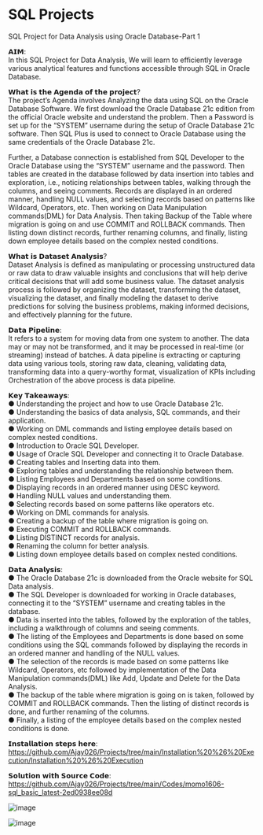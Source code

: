 # SQL Projects

SQL Project for Data Analysis using Oracle Database-Part 1

𝗔𝗜𝗠:  
In this SQL Project for Data Analysis, We will learn to efficiently leverage various analytical features and functions accessible through SQL in Oracle Database.

𝗪𝗵𝗮𝘁 𝗶𝘀 𝘁𝗵𝗲 𝗔𝗴𝗲𝗻𝗱𝗮 𝗼𝗳 𝘁𝗵𝗲 𝗽𝗿𝗼𝗷𝗲𝗰𝘁?  
The project’s Agenda involves Analyzing the data using SQL on the Oracle Database Software. We first download the Oracle Database 21c edition from the official Oracle website and understand the problem. Then a Password is set up for the “SYSTEM” username during the setup of Oracle Database 21c software. Then SQL Plus is used to connect to Oracle Database using the same credentials of the Oracle Database 21c. 

Further, a Database connection is established from SQL Developer to the Oracle Database using the “SYSTEM” username and the password. Then tables are created in the database followed by data insertion into tables and exploration, i.e., noticing relationships between tables, walking through the columns, and seeing comments. Records are displayed in an ordered manner, handling NULL values, and selecting records based on patterns like Wildcard, Operators, etc. Then working on Data Manipulation commands(DML) for Data Analysis. Then taking Backup of the Table where migration is going on and use COMMIT and ROLLBACK commands. Then listing down distinct records, further renaming columns, and finally, listing down employee details based on the complex nested conditions.

𝗪𝗵𝗮𝘁 𝗶𝘀 𝗗𝗮𝘁𝗮𝘀𝗲𝘁 𝗔𝗻𝗮𝗹𝘆𝘀𝗶𝘀?  
Dataset Analysis is defined as manipulating or processing unstructured data or raw data to draw valuable insights and conclusions that will help derive critical decisions that will add some business value. The dataset analysis process is followed by organizing the dataset, transforming the dataset, visualizing the dataset, and finally modeling the dataset to derive predictions for solving the business problems, making informed decisions, and effectively planning for the future.

𝗗𝗮𝘁𝗮 𝗣𝗶𝗽𝗲𝗹𝗶𝗻𝗲:  
It refers to a system for moving data from one system to another. The data may or may not be transformed, and it may be processed in real-time (or streaming) instead of batches. A data pipeline is extracting or capturing data using various tools, storing raw data, cleaning, validating data, transforming data into a query-worthy format, visualization of KPIs including Orchestration of the above process is data pipeline.

𝗞𝗲𝘆 𝗧𝗮𝗸𝗲𝗮𝘄𝗮𝘆𝘀:  
● Understanding the project and how to use Oracle Database 21c.                                                                                                       
● Understanding the basics of data analysis, SQL commands, and their application.  
● Working on DML commands and listing employee details based on complex nested conditions.  
● Introduction to Oracle SQL Developer.  
● Usage of Oracle SQL Developer and connecting it to Oracle Database.  
● Creating tables and Inserting data into them.  
● Exploring tables and understanding the relationship between them.  
● Listing Employees and Departments based on some conditions.  
● Displaying records in an ordered manner using DESC keyword.  
● Handling NULL values and understanding them.  
● Selecting records based on some patterns like operators etc.  
● Working on DML commands for analysis.  
● Creating a backup of the table where migration is going on.  
● Executing COMMIT and ROLLBACK commands.  
● Listing DISTINCT records for analysis.  
● Renaming the column for better analysis.  
● Listing down employee details based on complex nested conditions.  

𝗗𝗮𝘁𝗮 𝗔𝗻𝗮𝗹𝘆𝘀𝗶𝘀:  
● The Oracle Database 21c is downloaded from the Oracle website for SQL Data analysis.  
● The SQL Developer is downloaded for working in Oracle databases, connecting it to the “SYSTEM” username and creating tables in the database.  
● Data is inserted into the tables, followed by the exploration of the tables, including a walkthrough of columns and seeing comments.  
● The listing of the Employees and Departments is done based on some conditions using the SQL commands followed by displaying the records in an ordered manner and handling of the NULL values.  
● The selection of the records is made based on some patterns like Wildcard, Operators, etc followed by implementation of the Data Manipulation commands(DML) like Add, Update and Delete for the Data Analysis.  
● The backup of the table where migration is going on is taken, followed by COMMIT and ROLLBACK commands. Then the listing of distinct records is done, and further renaming of the columns.  
● Finally, a listing of the employee details based on the complex nested conditions is done.  

𝗜𝗻𝘀𝘁𝗮𝗹𝗹𝗮𝘁𝗶𝗼𝗻 𝘀𝘁𝗲𝗽𝘀 𝗵𝗲𝗿𝗲:  
https://github.com/Ajay026/Projects/tree/main/Installation%20%26%20Execution/Installation%20%26%20Execution  

𝗦𝗼𝗹𝘂𝘁𝗶𝗼𝗻 𝘄𝗶𝘁𝗵 𝗦𝗼𝘂𝗿𝗰𝗲 𝗖𝗼𝗱𝗲:  
https://github.com/Ajay026/Projects/tree/main/Codes/momo1606-sql_basic_latest-2ed0938ee08d  


![image](https://user-images.githubusercontent.com/70576003/194710172-df92a709-7c7e-40dd-85a8-c0882d9972e7.png)

![image](https://user-images.githubusercontent.com/70576003/194710238-1f486b0d-ddd7-4f61-92be-6bfe5b4e1f05.png)  



